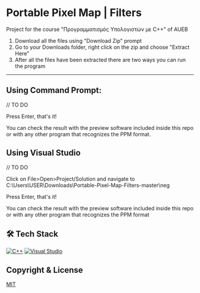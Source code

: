 # Portable Pixel Map | Filters
Project for the course "Προγραμματισμός Υπολογιστών με C++" of AUEB

1. Download all the files using &quot;Download Zip&quot; prompt
2. Go to your Downloads folder, right click on the zip and choose &quot;Extract Here&quot;
3. After all the files have been extracted there are two ways you can run the program

* * *

## Using Command Prompt:

// TO DO

Press Enter, that&#39;s it!

You can check the result with the preview software included inside this repo or with any other program that recognizes the PPM format.

## Using Visual Studio

// TO DO

Click on File>Open>Project/Solution and navigate to C:\Users\USER\Downloads\Portable-Pixel-Map-Filters-master\neg

Press Enter, that&#39;s it!

You can check the result with the preview software included inside this repo or with any other program that recognizes the PPM format

## 🛠️ Tech Stack
[![C++](https://skills.thijs.gg/icons?i=cpp)](https://cplusplus.com)
[![Visual Studio](https://skills.thijs.gg/icons?i=visualstudio)](https://visualstudio.microsoft.com)

## Copyright & License
[MIT](https://github.com/paraskevasleivadaros/Portable-Pixel-Map-Filters/blob/master/LICENSE)
